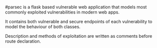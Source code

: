 #parsec is a flask based vulnerable web application that models most commonly exploited vulnerabilities in modern web apps.


It contains both vulnerable and secure endpoints of each vulnerability to model the behaviour of both classes.


Description and methods of exploitation are written as comments before route declaration.
